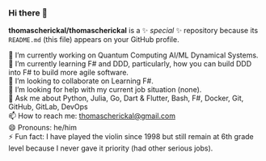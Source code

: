 ### Hi there 👋


**thomascherickal/thomascherickal** is a ✨ _special_ ✨ repository because its `README.md` (this file) appears on your GitHub profile.

🔭 I’m currently working on Quantum Computing AI/ML Dynamical Systems. <br>
🌱 I’m currently learning F# and DDD, particularly, how you can build DDD into F# to build more agile software. <br>
👯 I’m looking to collaborate on Learning F#. <br>
🤔 I’m looking for help with my current job situation (none). <br>
💬 Ask me about Python, Julia, Go, Dart & Flutter, Bash, F#, Docker, Git, GitHub, GitLab, DevOps <br>
📫 How to reach me: thomascherickal@gmail.com <br>
😄 Pronouns: he/him <br>
⚡  Fun fact: I have played the violin since 1998 but still remain at 6th grade level because I never gave it priority (had other serious jobs). <br> 


